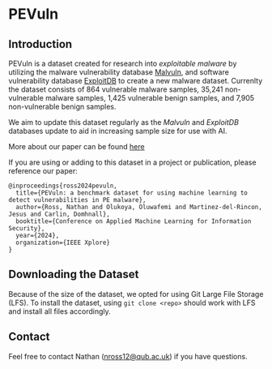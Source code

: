 # PEVuln

## Introduction
PEVuln is a dataset created for research into *exploitable malware* by utilizing the malware vulnerability database [Malvuln](https://www.malvuln.com/ "Malvuln - Malware security vulnerabilty research and exploits targeting malware, worms and viruses"), and software vulnerability database [ExploitDB](https://www.exploit-db.com/ "Exploit Database - Exploits for Penetration Testers, Researchers, and Ethical Hackers") to create a new malware dataset. Currenlty the dataset consists of 864 vulnerable malware samples, 35,241 non-vulnerable malware samples, 1,425 vulnerable benign samples, and 7,905 non-vulnerable benign samples.

We aim to update this dataset regularly as the *Malvuln* and *ExploitDB* databases update to aid in increasing sample size for use with AI. 

More about our paper can be found [here](https://pure.qub.ac.uk/en/publications/pevuln-a-benchmark-dataset-for-using-machine-learning-to-detect-v "PEVuln: a benchmark dataset for using machine learning to detect vulnerabilities in PE malware")

If you are using or adding to this dataset in a project or publication, please reference our paper:
```
@inproceedings{ross2024pevuln,
  title={PEVuln: a benchmark dataset for using machine learning to detect vulnerabilities in PE malware},
  author={Ross, Nathan and Olukoya, Oluwafemi and Martinez-del-Rincon, Jesus and Carlin, Domhnall},
  booktitle={Conference on Applied Machine Learning for Information Security},
  year={2024},
  organization={IEEE Xplore}
}
```

## Downloading the Dataset
Because of the size of the dataset, we opted for using Git Large File Storage (LFS). To install the dataset, using ```git clone <repo>``` should work with LFS and install all files accordingly. 

## Contact
Feel free to contact Nathan (nross12@qub.ac.uk) if you have questions.
